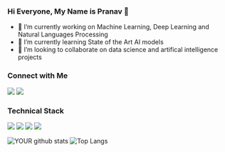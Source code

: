
### Hi Everyone, My Name is Pranav 👋

- 🔭 I’m currently working on Machine Learning, Deep Learning and Natural Languages Processing
- 🌱 I’m currently learning State of the Art AI models
- 🤝 I’m looking to collaborate on data science and artifical intelligence projects


### Connect with Me

[<img src="https://img.shields.io/badge/linkedin-%230077B5.svg?&style=for-the-badge&logo=linkedin&logoColor=white" />](https://www.linkedin.com/in/pranavanand24/)
[<img src="https://img.shields.io/badge/Kaggle-%2320BEFF.svg?&style=for-the-badge&logo=Kaggle&logoColor=white" />](https://www.kaggle.com/pranavanand24)


### Technical Stack

<img src="https://img.shields.io/badge/python-%233776AB.svg?&style=flat-square&logo=python&logoColor=black" />  <img src="https://img.shields.io/badge/Tensorflow-%23FF6FOO.svg?&style=flat-square&logo=Tensorflow&logoColor=black" /> <img src="https://img.shields.io/badge/Linux-%23FCC624.svg?&style=flat-square&logo=Linux&logoColor=black" />  <img src="https://img.shields.io/badge/R-%23276DC3.svg?&style=flat-square&logo=R&logoColor=black" /> 



![YOUR github stats](https://github-readme-stats.vercel.app/api?username=pranavanand24&show_icons=true&theme=radical)
![Top Langs](https://github-readme-stats.vercel.app/api/top-langs/?username=pranavanand24&show_icons=true&theme=radical)

